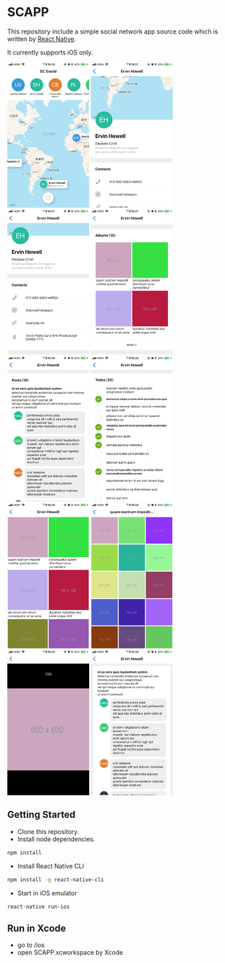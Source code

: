 # SCAPP

This repository include a simple social network app source code which is written by [React Native](https://facebook.github.io/react-native/).

It currently supports iOS only.

![](screens/main.jpg)
![](screens/profile1.jpg)
![](screens/profile2.jpg)
![](screens/profile3.jpg)
![](screens/profile4.jpg)
![](screens/profile5.jpg)
![](screens/album.jpg)
![](screens/photo1.jpg)
![](screens/photo2.jpg)
![](screens/post.jpg)

## Getting Started
- Clone this repository.
- Install node dependencies.
```bash
npm install
```
- Install React Native CLI
```bash
npm install -g react-native-cli
```
- Start in iOS emulator
```bash
react-native run-ios
```

## Run in Xcode
- go to /ios
- open SCAPP.xcworkspace by Xcode